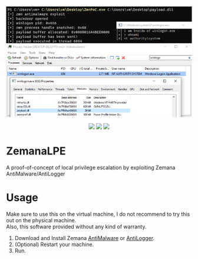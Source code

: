 <p align="center">
<img src="poc.png">
</p>

<p align="center">
<img src="https://img.shields.io/github/workflow/status/kkent030315/ZemanaLPE/MSBuild?style=for-the-badge">
<img src="https://img.shields.io/badge/platform-win--64-00a2ed?style=for-the-badge">
<img src="https://img.shields.io/github/license/kkent030315/ZemanaLPE?style=for-the-badge">
</p>

# ZemanaLPE

A proof-of-concept of local privilege escalation by exploiting Zemana AntiMalware/AntiLogger

# Usage

Make sure to use this on the virtual machine, I do not recommend to try this out on the physical machine.  
Also, this software provided without any kind of warranty.

1. Download and Install Zemana [AntiMalware](https://www.zemana.com/antimalware) or [AntiLogger](https://www.zemana.com/antilogger).
2. (Optional) Restart your machine.
3. Run.